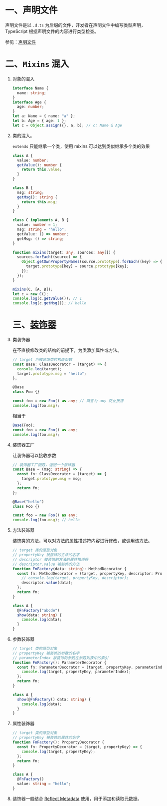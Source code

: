 # 一、声明文件

声明文件是以 `.d.ts` 为后缀的文件，开发者在声明文件中编写类型声明，TypeScript 根据声明文件的内容进行类型检查。

参见：[声明文件](https://ts.xcatliu.com/basics/declaration-files.html)

# 二、`Mixins` 混入

1. 对象的混入

   ```typescript
   interface Name {
     name: string;
   }
   interface Age {
     age: number;
   }
   let a: Name = { name: "a" };
   let b: Age = { age: 1 };
   let c = Object.assign({}, a, b); // c: Name & Age
   ```

2. 类的混入。

   `extends` 只能继承一个类，使用 mixins 可以达到类似继承多个类的效果

   ```typescript
   class A {
     value: number;
     getValue(): number {
       return this.value;
     }
   }
   
   class B {
     msg: string;
     getMsg(): string {
       return this.msg;
     }
   }
   
   class C implements A, B {
     value: number = 1;
     msg: string = "hello";
     getValue: () => number;
     getMsg: () => string;
   }
   
   function mixins(target: any, sources: any[]) {
     sources.forEach((source) => {
       Object.getOwnPropertyNames(source.prototype).forEach((key) => {
         target.prototype[key] = source.prototype[key];
       });
     });
   }
   
   mixins(C, [A, B]);
   let c = new C();
   console.log(c.getValue()); // 1
   console.log(c.getMsg()); // hello
   ```

   # 三、[装饰器](https://www.tslang.cn/docs/handbook/decorators.html)

1. 类装饰器

   在不直接修改类的结构的前提下，为类添加属性或方法。

   ```typescript
   // target 为被装饰类的构造函数
   const Base: ClassDecorator = (target) => {
     console.log(target);
     target.prototype.msg = "hello";
   };
   
   @Base
   class Foo {}
   
   const foo = new Foo() as any; // 断言为 any 防止报错
   console.log(foo.msg);
   ```

   相当于

   ```typescript
   Base(Foo);
   const foo = new Foo() as any;
   console.log(foo.msg);
   ```

2. 装饰器工厂

   让装饰器可以接收参数

   ```typescript
   // 装饰器工厂函数，返回一个装饰器
   const Base = (msg: string) => {
     const fn: ClassDecorator = (target) => { 
       target.prototype.msg = msg;
     };
     return fn;
   };
   
   @Base("hello")
   class Foo {}
   
   const foo = new Foo() as any;
   console.log(foo.msg); // hello
   ```

3. 方法装饰器

   装饰类的方法，可以对方法的属性描述符内容进行修改，或调用该方法。

   ```typescript
   // target 类的原型对象
   // propertyKey 被装饰的方法的名字
   // descriptor 被装饰的方法的属性描述符
   // descriptor.value 被装饰的方法
   function FnFactory(data: string): MethodDecorator {
     const fn: MethodDecorator = (target, propertyKey, descriptor: PropertyDescriptor) => {
       // console.log(target, propertyKey, descriptor);
       descriptor.value(data);
     };
     return fn;
   }
   
   class A {
     @FnFactory("abcde")
     show(data: string) {
       console.log(data);
     }
   }
   ```

4. 参数装饰器

   ```typescript
   // target 类的原型对象
   // propertyKey 被装饰的参数的名字
   // parameterIndex 被装饰的参数在参数列表中的索引
   function FnFactory(): ParameterDecorator {
     const fn: ParameterDecorator = (target, propertyKey, parameterIndex: number) => {
       console.log(target, propertyKey, parameterIndex);
     };
     return fn;
   }
   
   class A {
     show(@FnFactory() data: string) {
       console.log(data);
     }
   }
   ```

5. 属性装饰器

   ```typescript
   // target 类的原型对象
   // propertyKey 被装饰的属性的名字
   function FnFactory(): PropertyDecorator {
     const fn: PropertyDecorator = (target, propertyKey) => {
       console.log(target, propertyKey);
     };
     return fn;
   }
   
   class A {
     @FnFactory()
     value: string = "hello";
   }
   ```

6. 装饰器一般结合 [Reflect Metadata](https://zhuanlan.zhihu.com/p/166362122) 使用，用于添加和读取元数据。